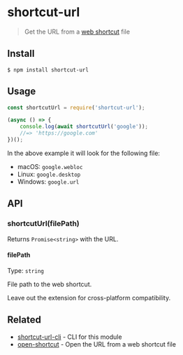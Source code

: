 # shortcut-url

> Get the URL from a [web shortcut](https://en.wikipedia.org/wiki/File_shortcut) file


## Install

```
$ npm install shortcut-url
```


## Usage

```js
const shortcutUrl = require('shortcut-url');

(async () => {
	console.log(await shortcutUrl('google'));
	//=> 'https://google.com'
})();
```

In the above example it will look for the following file:

- macOS: `google.webloc`
- Linux: `google.desktop`
- Windows: `google.url`


## API

### shortcutUrl(filePath)

Returns `Promise<string>` with the URL.

#### filePath

Type: `string`

File path to the web shortcut.

Leave out the extension for cross-platform compatibility.


## Related

- [shortcut-url-cli](https://github.com/sindresorhus/shortcut-url-cli) - CLI for this module
- [open-shortcut](https://github.com/sindresorhus/open-shortcut) - Open the URL from a web shortcut file
